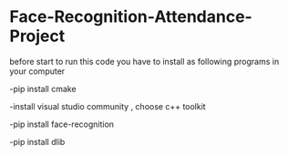 # Face-Recognition-Attendance-Project

before start to run this code you have to install as following programs in your computer

-pip install cmake 

-install visual studio community , choose c++ toolkit

-pip install face-recognition

-pip install dlib

